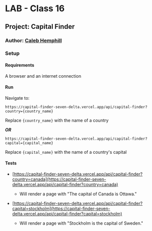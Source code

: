 # LAB - Class 16

## Project: Capital Finder

### Author: [Caleb Hemphill](https://github.com/kaylubh)

### Setup

#### Requirements

A browser and an internet connection

#### Run

Navigate to:

`https://capital-finder-seven-delta.vercel.app/api/capital-finder?country={country_name}`

Replace `{country_name}` with the name of a country

***OR***

`https://capital-finder-seven-delta.vercel.app/api/capital-finder?capital={capital_name}`

Replace `{capital_name}` with the name of a country's capital

#### Tests

- [https://capital-finder-seven-delta.vercel.app/api/capital-finder?country=canada](https://capital-finder-seven-delta.vercel.app/api/capital-finder?country=canada)
  - Will render a page with "The capital of Canada is Ottawa."

- [https://capital-finder-seven-delta.vercel.app/api/capital-finder?capital=stockholm](https://capital-finder-seven-delta.vercel.app/api/capital-finder?capital=stockholm)
  - Will render a page with "Stockholm is the capital of Sweden."
